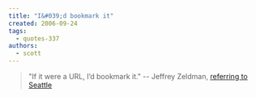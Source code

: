 ```yaml
---
title: "I&#039;d bookmark it"
created: 2006-09-24
tags: 
  - quotes-337
authors: 
  - scott
---
```


> "If it were a URL, I’d bookmark it." \-- Jeffrey Zeldman, [referring to Seattle](http://www.zeldman.com/2006/09/17/cruisingseattle/)
